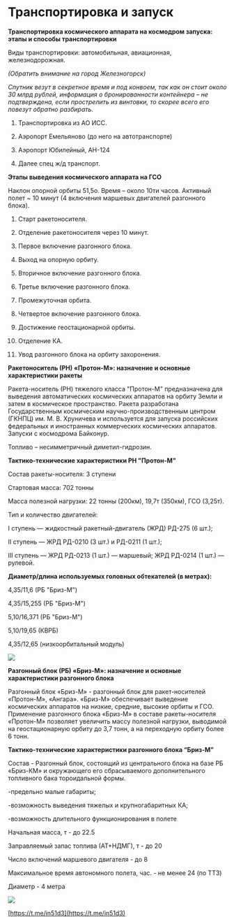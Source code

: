 # Транспортировка и запуск

**Транспортировка космического аппарата на космодром запуска: этапы и способы транспортировки**

Виды транспортировки: автомобильная, авиационная, железнодорожная.

_\(Обратить внимание на город Железногорск\)_

_Спутник везут в секретное время и под конвоем, так как он стоит около 30 млрд рублей, информация о бронированности контейнера – не подтверждена, если прострелить из винтовки, то скорее всего его повезут обратно разбирать._

1.    Транспортировка из АО ИСС.

2.    Аэропорт Емельяново \(до него на автотранспорте\)

3.    Аэропорт Юбилейный, АН-124

4.    Далее спец ж/д транспорт.

**Этапы выведения космического аппарата на ГСО**

Наклон опорной орбиты 51,5о. Время – около 10ти часов. Активный полет ~ 10 минут \(4 включения маршевых двигателей разгонного блока\).

1.    Старт ракетоносителя.

2.    Отделение ракетоносителя через 10 минут.

3.    Первое включение разгонного блока.

4.    Выход на опорную орбиту.

5.    Вторичное включение разгонного блока.

6.    Третье включение разгонного блока.

7.    Промежуточная орбита.

8.    Четвертое включение разгонного блока.

9.    Достижение геостационарной орбиты.

10. Отделение КА.

11. Увод разгонного блока на орбиту захоронения.

**Ракетоноситель \(РН\) «Протон-М»: назначение и основные характеристики ракеты**

Ракета-носитель \(РН\) тяжелого класса "Протон-М" предназначена для выведения автоматических космических аппаратов на орбиту Земли и затем в космическое пространство. Ракета разработана Государственным космическим научно-производственным центром \(ГКНПЦ\) им. М. В. Хруничева и используется для запуска российских федеральных и иностранных коммерческих космических аппаратов. Запуски с космодрома Байконур.

Топливо – несимметричный диметил-гидрозин.

**Тактико-технические характеристики РН "Протон-М"**

Состав ракеты-носителя: 3 ступени

Стартовая масса: 702 тонны

Масса полезной нагрузки: 22 тонны \(200км\), 19,7т \(350км\), ГСО \(3,25т\).

Тип и количество двигателей:

I ступень — жидкостный ракетный-двигатель \(ЖРД\) РД-275 \(6 шт.\);

II ступень — ЖРД РД-0210 \(3 шт.\) и РД-0211 \(1 шт.\);

III ступень — ЖРД РД-0213 \(1 шт.\) — маршевый; ЖРД РД-0214 \(1 шт.\) — рулевой.

**Диаметр/длина используемых головных обтекателей \(в метрах\):**

4,35/11,6 \(РБ "Бриз-М"\)

4,35/15,255 \(РБ "Бриз-М"\)

5,10/16,371 \(РБ "Бриз-М"\)

5,10/19,65 \(КВРБ\)

4,35/12,65 \(низкоорбитальный модуль\)

![](https://telegra.ph/file/64c6eb1827c43a2e071a1.png)

**Разгонный блок \(РБ\) «Бриз-М»: назначение и основные характеристики разгонного блока**

Разгонный блок «Бриз-М» - разгонный блок для ракет-носителей «Протон-М», «Ангара». «Бриз-М» обеспечивает выведение космических аппаратов на низкие, средние, высокие орбиты и ГСО. Применение разгонного блока «Бриз-М» в составе ракеты-носителя «Протон-М» позволяет увеличить массу полезной нагрузки, выводимой на геостационарную орбиту до 3,7 тонн, а на переходную орбиту более 6 тонн.

 **Тактико-технические характеристики разгонного блока “Бриз-М”**

Состав - Разгонный блок, состоящий из центрального блока на базе РБ «Бриз-КМ» и окружающего его сбрасываемого дополнительного топливного бака тороидальной формы.

-предельно малые габариты;

-возможность выведения тяжелых и крупногабаритных КА;

-возможность длительного функционирования в полете

Начальная масса, т - до 22.5

Заправляемый запас топлива \(АТ+НДМГ\), т - до 20

Число включений маршевого двигателя - до 8

Максимальное время автономного полета, час. - не менее 24 \(по ТТЗ\)

Диаметр - 4 метра

![](https://telegra.ph/file/bd2f770b0abee93dd26c5.png)

[https://t.me/in51d3](https://t.me/in51d3)

